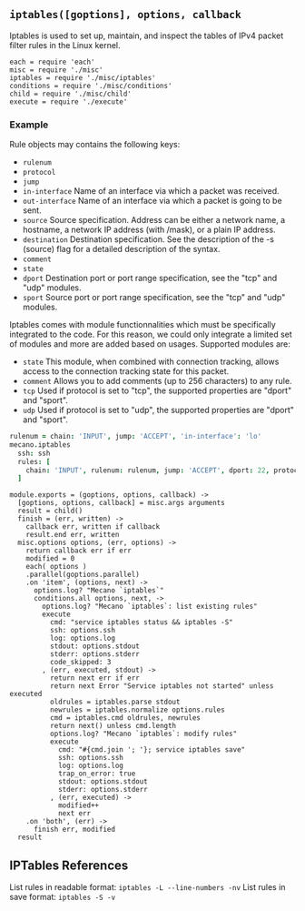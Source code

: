 
`iptables([goptions], options, callback`
----------------------------------------

Iptables  is  used to set up, maintain, and inspect the tables of IPv4 packet 
filter rules in the Linux kernel.

    each = require 'each'
    misc = require './misc'
    iptables = require './misc/iptables'
    conditions = require './misc/conditions'
    child = require './misc/child'
    execute = require './execute'

### Example

Rule objects may contains the following keys:

*   `rulenum`
*   `protocol`
*   `jump`
*   `in-interface`  Name of an interface via which a packet was received.
*   `out-interface` Name  of an interface via which a packet is going to be sent.
*   `source`        Source  specification.  Address  can  be  either  a network
                    name, a hostname, a network IP address (with /mask), or a
                    plain IP address.
*   `destination`   Destination specification.  See the description of the -s
                    (source) flag for a detailed description of the syntax.   
*   `comment`
*   `state`
*   `dport`         Destination port or port range specification, see the "tcp"
                    and "udp" modules.
*   `sport`         Source  port  or port range specification, see the "tcp" and
                    "udp" modules.

Iptables comes with module functionnalities which must be specifically 
integrated to the code. For this reason, we could only integrate a limited
set of modules and more are added based on usages. Supported modules are:

*   `state`   This module, when combined with connection tracking, allows access
              to the connection tracking state for this packet.
*   `comment` Allows you to add comments (up to 256 characters) to any rule.
*   `tcp`     Used if protocol is set to "tcp", the supported properties are
              "dport" and "sport".
*   `udp`     Used if protocol is set to "udp", the supported properties are
              "dport" and "sport".

```coffee
rulenum = chain: 'INPUT', jump: 'ACCEPT', 'in-interface': 'lo'
mecano.iptables
  ssh: ssh
  rules: [
    chain: 'INPUT', rulenum: rulenum, jump: 'ACCEPT', dport: 22, protocol: 'tcp'
  ]
```

    module.exports = (goptions, options, callback) ->
      [goptions, options, callback] = misc.args arguments
      result = child()
      finish = (err, written) ->
        callback err, written if callback
        result.end err, written
      misc.options options, (err, options) ->
        return callback err if err
        modified = 0
        each( options )
        .parallel(goptions.parallel)
        .on 'item', (options, next) ->
          options.log? "Mecano `iptables`"
          conditions.all options, next, ->
            options.log? "Mecano `iptables`: list existing rules"
            execute
              cmd: "service iptables status && iptables -S"
              ssh: options.ssh
              log: options.log
              stdout: options.stdout
              stderr: options.stderr
              code_skipped: 3
            , (err, executed, stdout) ->
              return next err if err
              return next Error "Service iptables not started" unless executed
              oldrules = iptables.parse stdout
              newrules = iptables.normalize options.rules
              cmd = iptables.cmd oldrules, newrules
              return next() unless cmd.length
              options.log? "Mecano `iptables`: modify rules"
              execute
                cmd: "#{cmd.join '; '}; service iptables save"
                ssh: options.ssh
                log: options.log
                trap_on_error: true
                stdout: options.stdout
                stderr: options.stderr
              , (err, executed) ->
                modified++
                next err
        .on 'both', (err) ->
          finish err, modified
      result

## IPTables References

List rules in readable format: `iptables -L --line-numbers -nv`
List rules in save format: `iptables -S -v`



